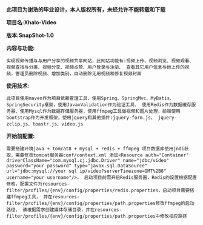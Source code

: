 **此项目为谢浩的毕业设计，本人版权所有，未经允许不能转载和下载**

**项目名:Xhalo-Video**

**版本:SnapShot-1.0**


**内容与功能:**

`实现视频传播与与用户分享的视频共享网站，此网站功能有:视频上传、视频浏览、视频观看、视频查找与分类、视频分享、视频点赞、用户登录与注册、
查看其它用户信息与他上传的视频，管理员删除视频、增加类别，自动删除无用视频和修复视频封面`

**使用技术:**

`此项目使用maven作为项目依赖管理工具，使用Spring、SpringMvc、MyBatis、SpringSecurity框架，使用JavaxValidation作为验证工具、
使用Redis作为数据缓存服务器、使用Mysql作为数据存储服务器，使用ffmpeg工具做视频和图片处理，前端使用bootstrap作为开发框架，使用jquery和其他插件:jquery-form.js、
jquery-zclip.js、toastr.js、video.js
`

**开始前配置:**

`需要搭建环境java + tomcat8 + mysql + redis + ffmpeg
项目数据库使用jndi获取，需要修改tomcat服务器conf/context.xml
添加<Resource auth="Container" driverClassName="com.mysql.cj.jdbc.Driver" name="jdbc/video" password="your password" type="javax.sql.DataSource" url="jdbc:mysql://your sql ip/video?serverTimezone=GMT%2B8" username="your username"/>，
启动项目前需开启Redis服务器，Redis的设置根据配置修改，配置文件为resources-filter/profiles/{env}/config/properties/redis.properties，启动项目需要搭建ffmpeg工具，
并在resources-filter/profiles/{env}/config/properties/path.properties修改ffmpeg的启动路径，
请根据需求创建媒体存储目录，并在resources-filter/profiles/{env}/config/properties/path.properties中修改相应路径`

